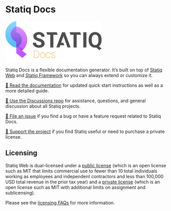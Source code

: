 # Statiq Docs

![Logo](logo.png)

Statiq Docs is a flexible documentation generator. It’s built on top of [Statiq Web](https://statiq.dev/web) and [Statiq Framework](https://statiq.dev/framework) so you can always extend or customize it.

[📖 Read the documentation](https://statiq.dev/docs) for updated quick start instructions as well as a more detailed guide.

[💬 Use the Discussions repo](https://github.com/statiqdev/Discussions/discussions) for assistance, questions, and general discussion about all Statiq projects.

[🐞 File an issue](https://github.com/statiqdev/Statiq.Docs/issues) if you find a bug or have a feature request related to Statiq Docs.

[💙 Support the project](https://www.statiq.dev/support/) if you find Statiq useful or need to purchase a private license.

## Licensing

Statiq Web is dual-licensed under a [public license](LICENSE.md)
(which is an open license such as MIT that limits commercial use to fewer than 10 total individuals
working as employees and independent contractors and less than 100,000 USD total revenue in the prior tax year)
and a [private license](LICENSE-PRIVATE.md)
(which is an open license such as MIT with additional limits on assignment and sublicensing).

Please see the [licensing FAQs](LICENSE-FAQ.md) for more information.